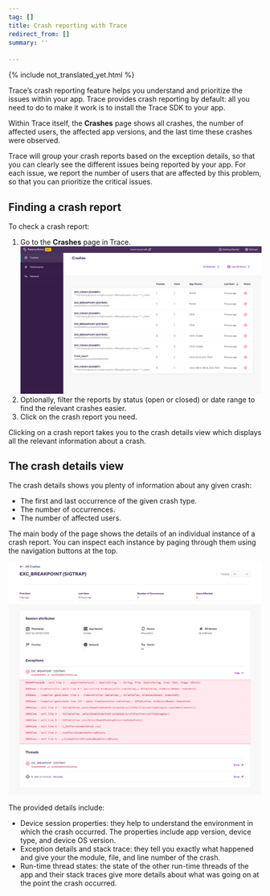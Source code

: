 ```yaml
---
tag: []
title: Crash reporting with Trace
redirect_from: []
summary: ''

---
```

{% include not_translated_yet.html %}

Trace’s crash reporting feature helps you understand and prioritize the issues within your app. Trace provides crash reporting by default: all you need to do to make it work is to install the Trace SDK to your app.

Within Trace itself, the **Crashes** page shows all crashes, the number of affected users, the affected app versions, and the last time these crashes were observed.

Trace will group your crash reports based on the exception details, so that you can clearly see the different issues being reported by your app. For each issue, we report the number of users that are affected by this problem, so that you can prioritize the critical issues.

## Finding a crash report

To check a crash report:

1. Go to the **Crashes** page in Trace.  
   ![The Crashes page in Trace](/img/trace-crashes.png)
2. Optionally, filter the reports by status (open or closed) or date range to find the relevant crashes easier.
3. Click on the crash report you need.

Clicking on a crash report takes you to the crash details view which displays all the relevant information about a crash.

## The crash details view

The crash details shows you plenty of information about any given crash:

* The first and last occurrence of the given crash type.
* The number of occurrences.
* The number of affected users.

The main body of the page shows the details of an individual instance of a crash report. You can inspect each instance by paging through them using the navigation buttons at the top.

![The crash details view in Trace](/img/trace-crash-details.png)

The provided details include:

* Device session properties: they help to understand the environment in which the crash occurred. The properties include app version, device type, and device OS version.
* Exception details and stack trace: they tell you exactly what happened and give your the module, file, and line number of the crash.
* Run-time thread states: the state of the other run-time threads of the app and their stack traces give more details about what was going on at the point the crash occurred.